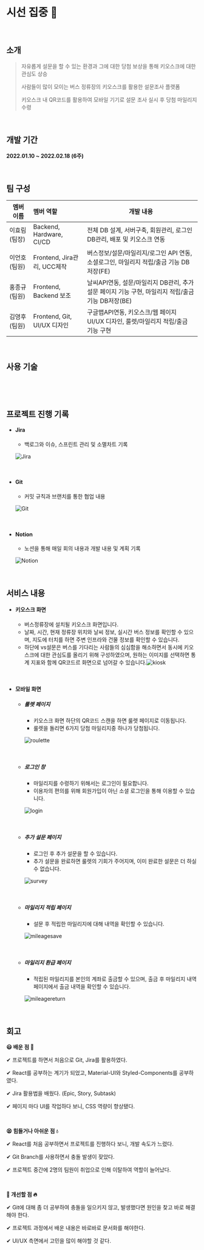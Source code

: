 

# 시선 집중 📲

&nbsp;

## 소개 

> 자유롭게 설문을 할 수 있는 환경과 그에 대한 당첨 보상을 통해 키오스크에 대한 관심도 상승
>
> 사람들이 많이 모이는 버스 정류장의 키오스크를 활용한 설문조사 플랫폼
>
> 키오스크 내 QR코드를 활용하여 모바일 기기로 설문 조사 실시 후 당첨 마일리지 수령

&nbsp;



## 개발 기간

**2022.01.10 ~ 2022.02.18 (6주)**

&nbsp;



## 팀 구성  

| 멤버 이름     | 멤버 역할                   | 개발 내용                                                    |
| ------------- | :-------------------------- | ------------------------------------------------------------ |
| 이효림 (팀장) | Backend, Hardware, CI/CD    | 전체 DB 설계, 서버구축, 회원관리, 로그인 DB관리, 배포 및 키오스크 연동 |
| 이언호 (팀원) | Frontend, Jira관리, UCC제작 | 버스정보/설문/마일리지/로그인 API 연동, 소셜로그인, 마일리지 적립/출금 기능 DB저장(FE) |
| 홍종규 (팀원) | Frontend, Backend 보조      | 날씨API연동, 설문/마일리지 DB관리, 추가설문 페이지 기능 구현, 마일리지 적립/출금 기능 DB저장(BE) |
| 김영후 (팀원) | Frontend, Git, UI/UX 디자인 | 구글맵API연동, 키오스크/웹 페이지 UI/UX 디자인, 룰렛/마일리지 적립/출금 기능 구현 |

&nbsp;



## 사용 기술 

<img src="https://img.shields.io/badge/Backend-Node.js-yellowgreen" alt="">&nbsp;<img src="https://img.shields.io/badge/Framework-Express-lightgrey" alt="">&nbsp;<img src="https://img.shields.io/badge/Database-MariaDB-brown" alt="">&nbsp;<img src="https://img.shields.io/badge/Library-React-blue" alt="">&nbsp;<img src="https://img.shields.io/badge/Framework-MaterialUI-blue" alt="">&nbsp;<img src="https://img.shields.io/badge/Framework-Styled_Components-yellow" alt="">&nbsp;<img src="https://img.shields.io/badge/Hardware-RaspberryPi-red" alt="">

&nbsp;



## 프로젝트 진행 기록 

- #### Jira

  - 백로그와 이슈, 스프린트 관리 및 소멸차트 기록

  ![Jira](README.assets/Jira.png)

  &nbsp;

- #### Git

  - 커밋 규칙과 브랜치를 통한 협업 내용 

  ![Git](README.assets/Git.png)

  &nbsp;

- #### Notion

  - 노션을 통해 매일 회의 내용과 개발 내용 및 계획 기록

  ![Notion](README.assets/Notion.png)

&nbsp;

## 서비스 내용 

- #### 키오스크 화면
  
  - 버스정류장에 설치될 키오스크 화면입니다.
  - 날짜, 시간, 현재 정류장 위치와 날씨 정보, 실시간 버스 정보를 확인할 수 있으며, 지도에 터치를 하면 주변 인프라와 건물 정보를 확인할 수 있습니다.
  - 하단에 vs설문은 버스를 기다리는 사람들의 심심함을 해소하면서 동시에 키오스크에 대한 관심도를 올리기 위해 구성하였으며, 원하는 이미지를 선택하면 통계 지표와 함께 QR코드르 화면으로 넘어갈 수 있습니다.![kiosk](README.assets/kiosk-16453457003401.png)

&nbsp;

- #### 모바일 화면

  - ##### 룰렛 페이지

    - 키오스크 화면 하단의 QR코드 스캔을 하면 룰렛 페이지로 이동됩니다.
    - 룰렛을 돌리면 6가지 당첨 마일리지중 하나가 당첨됩니다.
  
    ![roulette](README.assets/roulette-16453506849781.gif)
  
    &nbsp;
  
  - ##### 로그인 창
  
    - 마일리지를 수령하기 위해서는 로그인이 필요합니다.
    - 이용자의 편의를 위해 회원가입이 아닌 소셜 로그인을 통해 이용할 수 있습니다.

    ![login](README.assets/login-16453507156372.gif)

  &nbsp;

  - ##### 추가 설문 페이지
  
    - 로그인 후 추가 설문을 할 수 있습니다.
    - 추가 설문을 완료하면 룰렛의 기회가 주어지며, 이미 완료한 설문은 더 하실 수 없습니다.
  
    ![survey](README.assets/survey-16453507608243.gif)
  
  &nbsp;
  
  - ##### 마일리지 적립 페이지
  
    - 설문 후 적립한 마일리지에 대해 내역을 확인할 수 있습니다.
  
    ![mileagesave](README.assets/mileagesave.gif)
  
  &nbsp;
  
  - ##### 마일리지 환급 페이지
  
    - 적립된 마일리지를 본인의 계좌로 출금할 수 있으며, 출금 후 마일리지 내역 페이지에서 출금 내역을 확인할 수 있습니다.
  
    ![mileagereturn](README.assets/mileagereturn.gif)

&nbsp;



## 회고 

**😃 배운 점 🧡**

✔ 프로젝트를 하면서 처음으로 Git, Jira를 활용하였다.

✔ React를 공부하는 계기가 되었고, Material-UI와 Styled-Components를 공부하였다.

✔ Jira 활용법을 배웠다. (Epic, Story, Subtask)

✔ 페이지 마다 UI를 작업하다 보니, CSS 역량이 향상됐다.

&nbsp;

**😫 힘들거나 아쉬운 점 💧**

✔ React를 처음 공부하면서 프로젝트를 진행하다 보니, 개발 속도가 느렸다.

✔ Git Branch를 사용하면서 충돌 발생이 잦았다.

✔ 프로젝트 중간에 2명의 팀원이 취업으로 인해 이탈하여 역할이 늘어났다. 

&nbsp;

**🤔 개선할 점 🔥**

✔ Git에 대해 좀 더 공부하여 충돌을 일으키지 않고, 발생했다면 원인을 찾고 바로 해결해야 한다.

✔ 프로젝트 과정에서 배운 내용은 바로바로 문서화를 해야한다.

✔ UI/UX 측면에서 고민을 많이 해야할 것 같다.
